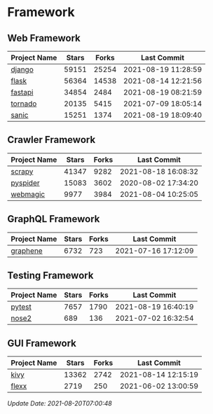 # Framework

## Web Framework
| Project Name | Stars | Forks | Last Commit |
| ------------ | ----- | ----- | ----------- |
| [django](https://github.com/django/django) | 59151 | 25254 | 2021-08-19 11:28:59 |
| [flask](https://github.com/pallets/flask) | 56364 | 14538 | 2021-08-14 12:21:56 |
| [fastapi](https://github.com/tiangolo/fastapi) | 34854 | 2484 | 2021-08-19 08:21:59 |
| [tornado](https://github.com/tornadoweb/tornado) | 20135 | 5415 | 2021-07-09 18:05:14 |
| [sanic](https://github.com/sanic-org/sanic) | 15251 | 1374 | 2021-08-19 18:09:40 |

## Crawler Framework
| Project Name | Stars | Forks | Last Commit |
| ------------ | ----- | ----- | ----------- |
| [scrapy](https://github.com/scrapy/scrapy) | 41347 | 9282 | 2021-08-18 16:08:32 |
| [pyspider](https://github.com/binux/pyspider) | 15083 | 3602 | 2020-08-02 17:34:20 |
| [webmagic](https://github.com/code4craft/webmagic) | 9977 | 3984 | 2021-08-04 10:25:05 |

## GraphQL Framework
| Project Name | Stars | Forks | Last Commit |
| ------------ | ----- | ----- | ----------- |
| [graphene](https://github.com/graphql-python/graphene) | 6732 | 723 | 2021-07-16 17:12:09 |

## Testing Framework
| Project Name | Stars | Forks | Last Commit |
| ------------ | ----- | ----- | ----------- |
| [pytest](https://github.com/pytest-dev/pytest) | 7657 | 1790 | 2021-08-19 16:40:19 |
| [nose2](https://github.com/nose-devs/nose2) | 689 | 136 | 2021-07-02 16:32:54 |

## GUI Framework
| Project Name | Stars | Forks | Last Commit |
| ------------ | ----- | ----- | ----------- |
| [kivy](https://github.com/kivy/kivy) | 13362 | 2742 | 2021-08-14 12:15:19 |
| [flexx](https://github.com/flexxui/flexx) | 2719 | 250 | 2021-06-02 13:00:59 |

*Update Date: 2021-08-20T07:00:48*
